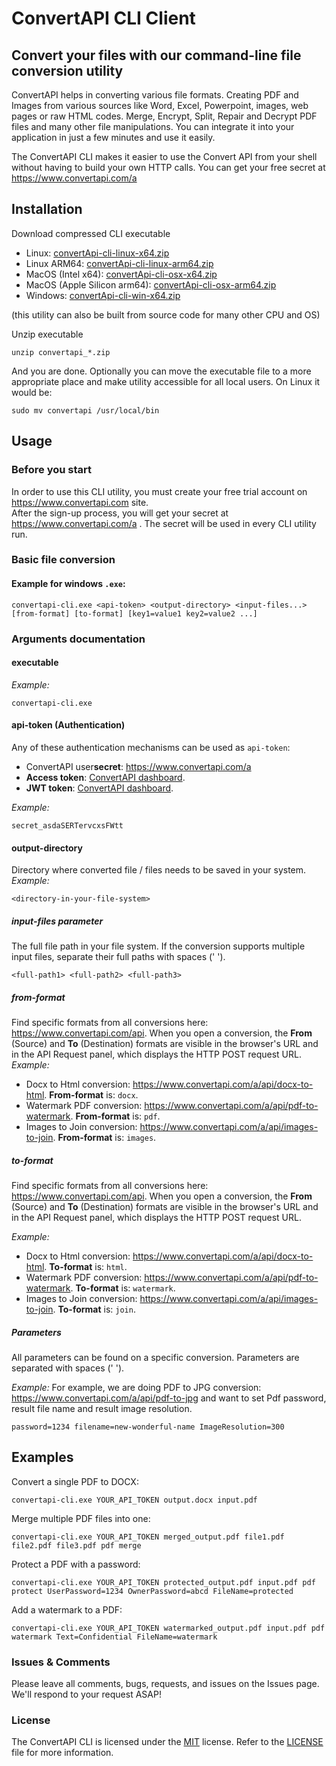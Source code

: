# ConvertAPI CLI Client

## Convert your files with our command-line file conversion utility

ConvertAPI helps in converting various file formats. Creating PDF and Images from various sources like Word, Excel, Powerpoint, images, web pages or raw HTML codes. Merge, Encrypt, Split, Repair and Decrypt PDF files and many other file manipulations. You can integrate it into your application in just a few minutes and use it easily.

The ConvertAPI CLI makes it easier to use the Convert API from your shell without having to build your own HTTP calls.
You can get your free secret at https://www.convertapi.com/a

## Installation

Download compressed CLI executable

* Linux: [convertApi-cli-linux-x64.zip](https://github.com/ConvertAPI/convertapi-cli/releases/latest/download/convertApi-cli-linux-x64.zip)
* Linux ARM64: [convertApi-cli-linux-arm64.zip](https://github.com/ConvertAPI/convertapi-cli/releases/latest/download/convertApi-cli-linux-arm64.zip)
* MacOS (Intel x64): [convertApi-cli-osx-x64.zip](https://github.com/ConvertAPI/convertapi-cli/releases/latest/download/convertApi-cli-osx-x64.zip)
* MacOS (Apple Silicon arm64): [convertApi-cli-osx-arm64.zip](https://github.com/ConvertAPI/convertapi-cli/releases/latest/download/convertApi-cli-osx-arm64.zip)
* Windows: [convertApi-cli-win-x64.zip](https://github.com/ConvertAPI/convertapi-cli/releases/latest/download/convertApi-cli-win-x64.zip)

(this utility can also be built from source code for many other CPU and OS)

Unzip executable

```shell
unzip convertapi_*.zip
```

And you are done.
Optionally you can move the executable file to a more appropriate place and make utility accessible for all local users. On Linux it would be:

```shell
sudo mv convertapi /usr/local/bin
```

## Usage

### Before you start

In order to use this CLI utility, you must create your free trial account on https://www.convertapi.com site.  
After the sign-up process, you will get your secret at https://www.convertapi.com/a .
The secret will be used in every CLI utility run.

### Basic file conversion

#### Example for windows `.exe`:
```shell
convertapi-cli.exe <api-token> <output-directory> <input-files...> [from-format] [to-format] [key1=value1 key2=value2 ...]
```

### Arguments documentation

#### executable
_Example:_

```shell
convertapi-cli.exe
```

#### api-token (Authentication)
Any of these authentication mechanisms can be used as `api-token`:
- ConvertAPI user**secret**: https://www.convertapi.com/a
- **Access token**: [ConvertAPI dashboard](https://www.convertapi.com/a/access-tokens).
- **JWT token**: [ConvertAPI dashboard](https://www.convertapi.com/a/jwt-tokens).

_Example:_

```shell
secret_asdaSERTervcxsFWtt
```

#### output-directory
Directory where converted file / files needs to be saved in your system.
_Example:_

```shell
<directory-in-your-file-system>
```

##### input-files parameter
The full file path in your file system. If the conversion supports multiple input files, separate their full paths with spaces (' ').
```shell
<full-path1> <full-path2> <full-path3>
```


##### from-format
Find specific formats from all conversions here: https://www.convertapi.com/api. When you open a conversion, the **From** (Source) and **To** (Destination) formats are visible in the browser's URL and in the API Request panel, which displays the HTTP POST request URL.
_Example:_
- Docx to Html conversion: https://www.convertapi.com/a/api/docx-to-html. **From-format** is: `docx`.
- Watermark PDF conversion: https://www.convertapi.com/a/api/pdf-to-watermark. **From-format** is: `pdf`.
- Images to Join conversion: https://www.convertapi.com/a/api/images-to-join. **From-format** is: `images`.

##### to-format
Find specific formats from all conversions here: https://www.convertapi.com/api. When you open a conversion, the **From** (Source) and **To** (Destination) formats are visible in the browser's URL and in the API Request panel, which displays the HTTP POST request URL.

_Example:_
- Docx to Html conversion: https://www.convertapi.com/a/api/docx-to-html. **To-format** is: `html`.
- Watermark PDF conversion: https://www.convertapi.com/a/api/pdf-to-watermark. **To-format** is: `watermark`.
- Images to Join conversion: https://www.convertapi.com/a/api/images-to-join. **To-format** is: `join`.

##### Parameters
All parameters can be found on a specific conversion. Parameters are separated with spaces (' ').

_Example:_
For example, we are doing PDF to JPG conversion: https://www.convertapi.com/a/api/pdf-to-jpg and want to set Pdf password, result file name and result image resolution.
```shell
password=1234 filename=new-wonderful-name ImageResolution=300 
```

## Examples

Convert a single PDF to DOCX:
```shell
convertapi-cli.exe YOUR_API_TOKEN output.docx input.pdf
```

Merge multiple PDF files into one:
```shell
convertapi-cli.exe YOUR_API_TOKEN merged_output.pdf file1.pdf file2.pdf file3.pdf pdf merge
```

Protect a PDF with a password:
```shell
convertapi-cli.exe YOUR_API_TOKEN protected_output.pdf input.pdf pdf protect UserPassword=1234 OwnerPassword=abcd FileName=protected
```

Add a watermark to a PDF:
```shell
convertapi-cli.exe YOUR_API_TOKEN watermarked_output.pdf input.pdf pdf watermark Text=Confidential FileName=watermark
```


### Issues &amp; Comments
Please leave all comments, bugs, requests, and issues on the Issues page. We'll respond to your request ASAP!

### License
The ConvertAPI CLI is licensed under the [MIT](https://opensource.org/license/mit "Read more about the MIT license form") license.
Refer to the [LICENSE](https://raw.githubusercontent.com/ConvertAPI/convertapi-cli/master/LICENSE.txt) file for more information.